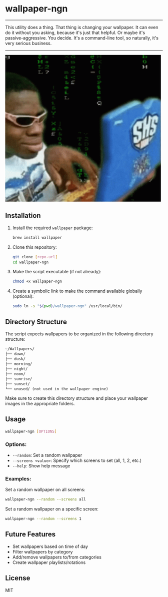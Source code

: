 # wallpaper-ngn
****
This utility does a thing. That thing is changing your wallpaper. It can even do it without you asking, because it's just that helpful. Or maybe it's passive-aggressive. You decide. It's a command-line tool, so naturally, it's very serious business.
****
![big brain](./big_brain.gif)

## Installation

1. Install the required `wallpaper` package:
   ```bash
   brew install wallpaper
   ```

2. Clone this repository:
   ```bash
   git clone [repo-url]
   cd wallpaper-ngn
   ```

3. Make the script executable (if not already):
   ```bash
   chmod +x wallpaper-ngn
   ```

4. Create a symbolic link to make the command available globally (optional):
   ```bash
   sudo ln -s "$(pwd)/wallpaper-ngn" /usr/local/bin/
   ```

## Directory Structure

The script expects wallpapers to be organized in the following directory structure:
```
~/Wallpapers/
├── dawn/
├── dusk/
├── morning/
├── night/
├── noon/
├── sunrise/
├── sunset/
└── unused/ (not used in the wallpaper engine)
```

Make sure to create this directory structure and place your wallpaper images in the appropriate folders.

## Usage

```bash
wallpaper-ngn [OPTIONS]
```

### Options:

- `--random`: Set a random wallpaper
- `--screens <value>`: Specify which screens to set (all, 1, 2, etc.)
- `--help`: Show help message

### Examples:

Set a random wallpaper on all screens:
```bash
wallpaper-ngn --random --screens all
```

Set a random wallpaper on a specific screen:
```bash
wallpaper-ngn --random --screens 1
```

## Future Features

- Set wallpapers based on time of day
- Filter wallpapers by category
- Add/remove wallpapers to/from categories
- Create wallpaper playlists/rotations

## License

MIT 
